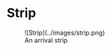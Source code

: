 # Strip
<figure markdown="span">
  ![Strip](../images/strip.png)
  <figcaption>An arrival strip</figcaption>
</figure>
